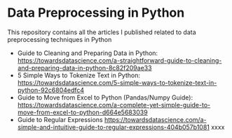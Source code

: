# Data Preprocessing in Python
This repository contains all the articles I published related to data preprocessing techniques in Python

- Guide to Cleaning and Preparing Data in Python: https://towardsdatascience.com/a-straightforward-guide-to-cleaning-and-preparing-data-in-python-8c82f209ae33
- 5 Simple Ways to Tokenize Text in Python: https://towardsdatascience.com/5-simple-ways-to-tokenize-text-in-python-92c6804edfc4
- Guide to Move from Excel to Python (Pandas/Numpy Guide): https://towardsdatascience.com/a-complete-yet-simple-guide-to-move-from-excel-to-python-d664e5683039
- Guide to Regular Expressions https://towardsdatascience.com/a-simple-and-intuitive-guide-to-regular-expressions-404b057b1081
xxxx
